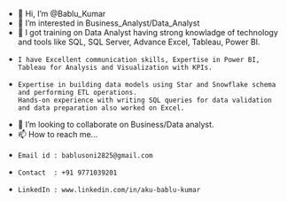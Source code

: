 - 👋 Hi, I’m @Bablu_Kumar
- 👀 I’m interested in Business_Analyst/Data_Analyst
- 🌱 I got training on Data Analyst having strong knowladge of technology and tools like SQL, SQL Server, Advance Excel, Tableau, Power BI.
-     I have Excellent communication skills, Expertise in Power BI, Tableau for Analysis and Visualization with KPIs.
-     Expertise in building data models using Star and Snowflake schema and performing ETL operations.
      Hands-on experience with writing SQL queries for data validation and data preparation also worked on Excel.
- 💞️ I’m looking to collaborate on Business/Data analyst.
- 📫 How to reach me...
-     Email id : bablusoni2825@gmail.com
-     Contact  : +91 9771039201
-     LinkedIn : www.linkedin.com/in/aku-bablu-kumar

<!---
KumarBablu/KumarBablu is a ✨ special ✨ repository because its `README.md` (this file) appears on your GitHub profile.
You can click the Preview link to take a look at your changes.
--->

